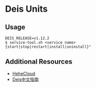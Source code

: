 # Deis Units

## Usage

```
DEIS_RELEASE=v1.12.2
$ service-tool.sh <service name> {start|stop|restart|install|uninstall}"
```

## Additional Resources

* [HeheCloud](http://hehecloud.com/)
* [Deis中文指南](http://deis.heheapp.com/)
